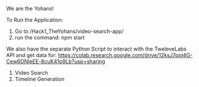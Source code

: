 We are the Yohans!

To Run the Application:
1. Go to /Hack1_TheYohans/video-search-app/
2. run the command: npm start

We also have the separate Python Script to interact with the TweleveLabs API and get data for:
https://colab.research.google.com/drive/12ksJ7ppl4G-Cew6DNleEE-8cuK41p9Lb?usp=sharing

1. Video Search 
2. Timeline Generation
